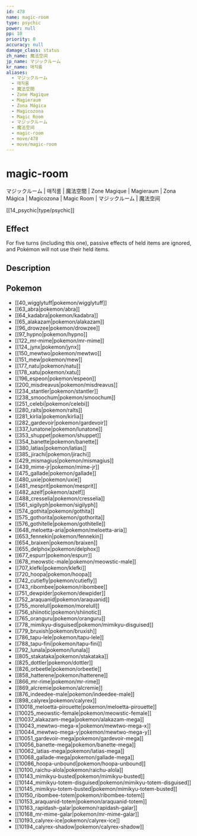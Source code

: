 ```yaml
---
id: 478
name: magic-room
type: psychic
power: null
pp: 10
priority: 0
accuracy: null
damage_class: status
zh_name: 魔法空间
jp_name: マジックルーム
kr_name: 매직룸
aliases:
  - マジックルーム
  - 매직룸
  - 魔法空間
  - Zone Magique
  - Magieraum
  - Zona Mágica
  - Magicozona
  - Magic Room
  - マジックルーム
  - 魔法空间
  - magic-room
  - move/478
  - move/magic-room
---
```

# magic-room
    
マジックルーム | 매직룸 | 魔法空間 | Zone Magique | Magieraum | Zona Mágica | Magicozona | Magic Room | マジックルーム | 魔法空间

[[14_psychic|type/psychic]]

## Effect

For five turns (including this one), passive effects of held items are ignored, and Pokémon will not use their held items.

## Description



## Pokemon

- [[40_wigglytuff|pokemon/wigglytuff]]
- [[63_abra|pokemon/abra]]
- [[64_kadabra|pokemon/kadabra]]
- [[65_alakazam|pokemon/alakazam]]
- [[96_drowzee|pokemon/drowzee]]
- [[97_hypno|pokemon/hypno]]
- [[122_mr-mime|pokemon/mr-mime]]
- [[124_jynx|pokemon/jynx]]
- [[150_mewtwo|pokemon/mewtwo]]
- [[151_mew|pokemon/mew]]
- [[177_natu|pokemon/natu]]
- [[178_xatu|pokemon/xatu]]
- [[196_espeon|pokemon/espeon]]
- [[200_misdreavus|pokemon/misdreavus]]
- [[234_stantler|pokemon/stantler]]
- [[238_smoochum|pokemon/smoochum]]
- [[251_celebi|pokemon/celebi]]
- [[280_ralts|pokemon/ralts]]
- [[281_kirlia|pokemon/kirlia]]
- [[282_gardevoir|pokemon/gardevoir]]
- [[337_lunatone|pokemon/lunatone]]
- [[353_shuppet|pokemon/shuppet]]
- [[354_banette|pokemon/banette]]
- [[380_latias|pokemon/latias]]
- [[385_jirachi|pokemon/jirachi]]
- [[429_mismagius|pokemon/mismagius]]
- [[439_mime-jr|pokemon/mime-jr]]
- [[475_gallade|pokemon/gallade]]
- [[480_uxie|pokemon/uxie]]
- [[481_mesprit|pokemon/mesprit]]
- [[482_azelf|pokemon/azelf]]
- [[488_cresselia|pokemon/cresselia]]
- [[561_sigilyph|pokemon/sigilyph]]
- [[574_gothita|pokemon/gothita]]
- [[575_gothorita|pokemon/gothorita]]
- [[576_gothitelle|pokemon/gothitelle]]
- [[648_meloetta-aria|pokemon/meloetta-aria]]
- [[653_fennekin|pokemon/fennekin]]
- [[654_braixen|pokemon/braixen]]
- [[655_delphox|pokemon/delphox]]
- [[677_espurr|pokemon/espurr]]
- [[678_meowstic-male|pokemon/meowstic-male]]
- [[707_klefki|pokemon/klefki]]
- [[720_hoopa|pokemon/hoopa]]
- [[742_cutiefly|pokemon/cutiefly]]
- [[743_ribombee|pokemon/ribombee]]
- [[751_dewpider|pokemon/dewpider]]
- [[752_araquanid|pokemon/araquanid]]
- [[755_morelull|pokemon/morelull]]
- [[756_shiinotic|pokemon/shiinotic]]
- [[765_oranguru|pokemon/oranguru]]
- [[778_mimikyu-disguised|pokemon/mimikyu-disguised]]
- [[779_bruxish|pokemon/bruxish]]
- [[786_tapu-lele|pokemon/tapu-lele]]
- [[788_tapu-fini|pokemon/tapu-fini]]
- [[792_lunala|pokemon/lunala]]
- [[805_stakataka|pokemon/stakataka]]
- [[825_dottler|pokemon/dottler]]
- [[826_orbeetle|pokemon/orbeetle]]
- [[858_hatterene|pokemon/hatterene]]
- [[866_mr-rime|pokemon/mr-rime]]
- [[869_alcremie|pokemon/alcremie]]
- [[876_indeedee-male|pokemon/indeedee-male]]
- [[898_calyrex|pokemon/calyrex]]
- [[10018_meloetta-pirouette|pokemon/meloetta-pirouette]]
- [[10025_meowstic-female|pokemon/meowstic-female]]
- [[10037_alakazam-mega|pokemon/alakazam-mega]]
- [[10043_mewtwo-mega-x|pokemon/mewtwo-mega-x]]
- [[10044_mewtwo-mega-y|pokemon/mewtwo-mega-y]]
- [[10051_gardevoir-mega|pokemon/gardevoir-mega]]
- [[10056_banette-mega|pokemon/banette-mega]]
- [[10062_latias-mega|pokemon/latias-mega]]
- [[10068_gallade-mega|pokemon/gallade-mega]]
- [[10086_hoopa-unbound|pokemon/hoopa-unbound]]
- [[10100_raichu-alola|pokemon/raichu-alola]]
- [[10143_mimikyu-busted|pokemon/mimikyu-busted]]
- [[10144_mimikyu-totem-disguised|pokemon/mimikyu-totem-disguised]]
- [[10145_mimikyu-totem-busted|pokemon/mimikyu-totem-busted]]
- [[10150_ribombee-totem|pokemon/ribombee-totem]]
- [[10153_araquanid-totem|pokemon/araquanid-totem]]
- [[10163_rapidash-galar|pokemon/rapidash-galar]]
- [[10168_mr-mime-galar|pokemon/mr-mime-galar]]
- [[10193_calyrex-ice|pokemon/calyrex-ice]]
- [[10194_calyrex-shadow|pokemon/calyrex-shadow]]

